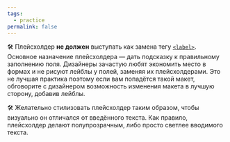```yaml
---
tags:
  - practice
permalink: false
---
```


🛠 Плейсхолдер **не должен** выступать как замена тегу [`<label>`](/html/label/). Основное назначение плейсхолдера — дать подсказку к правильному заполнению поля. Дизайнеры зачастую любят экономить место в формах и не рисуют лейблы у полей, заменяя их плейсхолдерами. Это не лучшая практика поэтому если вам попадётся такой макет, обговорите с дизайнером возможность изменения макета в лучшую сторону, добавив лейблы.

🛠 Желательно стилизовать плейсхолдер таким образом, чтобы визуально он отличался от введённого текста. Как правило, плейсхолдер делают полупрозрачным, либо просто светлее вводимого текста.
